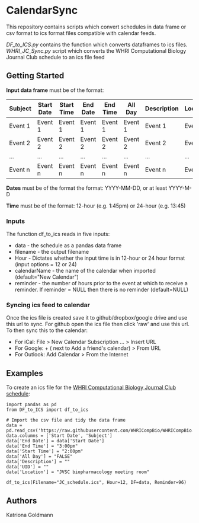# CalendarSync

This repository contains scripts which convert schedules in data frame or csv format to ics format files compatible with calendar feeds. 

*DF_to_ICS.py* contains the function which converts dataframes to ics files.
*WHRI_JC_Sync.py* script which converts the WHRI Computational Biology Journal Club schedule to an ics file feed

## Getting Started
**Input data frame** must be of the format:

| Subject       | Start Date | Start Time | End Date | End Time | All Day | Description | Location | UID |
| ------------- | ---------- | ---------- | -------- | -------- | ------- | ----------- | -------- | --- |
| Event 1 | Event 1 | Event 1 | Event 1 | Event 1 | Event 1 | Event 1 | Event 1 | Event 1 |
| Event 2 | Event 2 | Event 2 | Event 2 | Event 2 | Event 2 | Event 2 | Event 2 | Event 2 |
| ... | ... | ... | ... | ... | ... | ... | ... | ... |
| Event n | Event n | Event n | Event n | Event n | Event n | Event n | Event n | Event n |

**Dates** must be of the format the format:  YYYY-MM-DD, or at least YYYY-M-D

**Time** must be of the format: 12-hour (e.g. 1:45pm) or 24-hour (e.g. 13:45)

### Inputs
The function df_to_ics reads in five inputs:
* data - the schedule as a pandas data frame 
* filename - the output filename
* Hour - Dictates whether the input time is in 12-hour or 24 hour format (input options = 12 or 24)
* calendarName - the name of the calendar when imported (default="New Calendar")
* reminder - the number of hours prior to the event at which to receive a reminder. If reminder = NULL then there is no reminder (default=NULL)

### Syncing ics feed to calendar
Once the ics file is created save it to github/dropbox/google drive and use this url to sync. For github open the ics file then click 'raw' and use this url. To then sync this to the calendar:
* For iCal: File > New Calendar Subscription ... > Insert URL
* For Google: + ( next to Add a friend's calendar) > From URL 
* For Outlook: Add Calendar > From the Internet

## Examples
To create an ics file for the [WHRI Computational Biology Journal Club schedule](https://github.com/WHRICompBio/WHRICompBio.github.io/blob/master/_data/schedule.csv):
```
import pandas as pd
from DF_to_ICS import df_to_ics

# Import the csv file and tidy the data frame
data = pd.read_csv('https://raw.githubusercontent.com/WHRICompBio/WHRICompBio.github.io/master/_data/schedule.csv')
data.columns = ['Start Date', 'Subject']
data['End Date'] = data['Start Date']
data['End Time'] = "3:00pm"
data['Start Time'] = "2:00pm"
data['All Day'] = "FALSE"
data['Description'] = ""
data['UID'] = ""
data['Location'] = "JVSC biopharmacology meeting room"

df_to_ics(Filename="JC_schedule.ics", Hour=12, DF=data, Reminder=96)
```


## Authors
Katriona Goldmann
